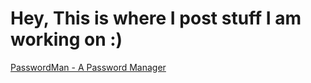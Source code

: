 # Hey, This is where I post stuff I am working on :)

[PasswordMan - A Password Manager](https://github.com/a-flama/PasswordMan)
